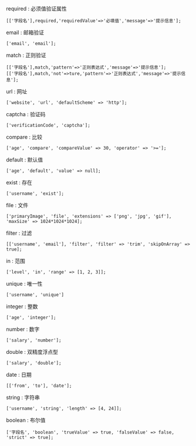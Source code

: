 required : 必须值验证属性

`[['字段名'],required,'requiredValue'=>'必填值','message'=>'提示信息'];`

email : 邮箱验证

`['email', 'email'];`

match : 正则验证
```
[['字段名'],match,'pattern'=>'正则表达式','message'=>'提示信息'];      
[['字段名'],match,'not'=>ture,'pattern'=>'正则表达式','message'=>'提示信息'];
```
url : 网址

`['website', 'url', 'defaultScheme' => 'http'];`

captcha : 验证码

`['verificationCode', 'captcha'];`

compare : 比较

`['age', 'compare', 'compareValue' => 30, 'operator' => '>='];`

default : 默认值

`['age', 'default', 'value' => null];`

exist : 存在

`['username', 'exist'];`

file : 文件

`['primaryImage', 'file', 'extensions' => ['png', 'jpg', 'gif'], 'maxSize' => 1024*1024*1024];`

filter : 过滤

`[['username', 'email'], 'filter', 'filter' => 'trim', 'skipOnArray' => true];`

in : 范围

`['level', 'in', 'range' => [1, 2, 3]];`

unique : 唯一性

`['username', 'unique']`

integer : 整数

`['age', 'integer'];`

number : 数字

`['salary', 'number'];`

double : 双精度浮点型

`['salary', 'double'];`

date : 日期

`[['from', 'to'], 'date'];`

string : 字符串

`['username', 'string', 'length' => [4, 24]];`

boolean : 布尔值

`['字段名', 'boolean', 'trueValue' => true, 'falseValue' => false, 'strict' => true];`
